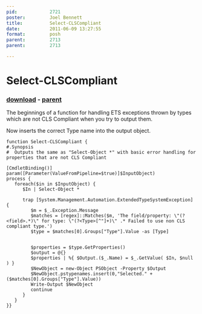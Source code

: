 ```yaml
---
pid:            2721
poster:         Joel Bennett
title:          Select-CLSCompliant
date:           2011-06-09 13:27:55
format:         posh
parent:         2713
parent:         2713

---
```


# Select-CLSCompliant

### [download](2721.ps1) - [parent](2713.md)

The beginnings of a function for handling ETS exceptions thrown by types which are not CLS Compliant when you try to output them.

Now inserts the correct Type name into the output object.

```posh
function Select-CLSCompliant {
#.Synopsis
#  Outputs the same as "Select-Object *" with basic error handling for properties that are not CLS Compliant

[CmdletBinding()]
param([Parameter(ValueFromPipeline=$true)]$InputObject)
process {
   foreach($in in $InputObject) {
      $In | Select-Object *

      trap [System.Management.Automation.ExtendedTypeSystemException] {
         $m = $_.Exception.Message
         $matches = [regex]::Matches($m, 'The field/property: \"(?<field>.*)\" for type: \"(?<Type>[^"]+)\" .* Failed to use non CLS compliant type.')
         $type = $matches[0].Groups["Type"].Value -as [Type]
         
            
         $properties = $type.GetProperties()
         $output = @{}
         $properties | %{ $Output.($_.Name) = $_.GetValue( $In, $null ) }
         $NewObject = new-Object PSObject -Property $Output
         $NewObject.pstypenames.insert(0,"Selected." + ($matches[0].Groups["Type"].Value))
         Write-Output $NewObject
         continue
      }
   }
}}
```
